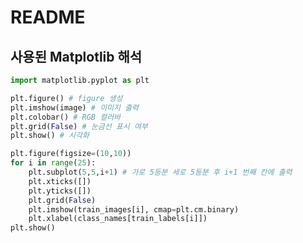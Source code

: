 # README

## 사용된 Matplotlib 해석

```python
import matplotlib.pyplot as plt
```

```python
plt.figure() # figure 생성
plt.imshow(image) # 이미지 출력
plt.colobar() # RGB 컬러바
plt.grid(False) # 눈금선 표시 여부
plt.show() # 시각화
```

```python
plt.figure(figsize=(10,10))
for i in range(25):
    plt.subplot(5,5,i+1) # 가로 5등분 세로 5등분 후 i+1 번째 칸에 출력
    plt.xticks([])
    plt.yticks([])
    plt.grid(False)
    plt.imshow(train_images[i], cmap=plt.cm.binary)
    plt.xlabel(class_names[train_labels[i]])
plt.show()
```

